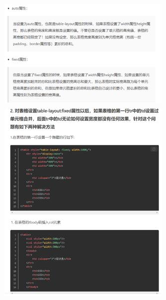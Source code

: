 ![image-20230818172911440](../../public/image-20230818172911440.png)

![image-20230818172939446](../../public/image-20230818172939446.png)